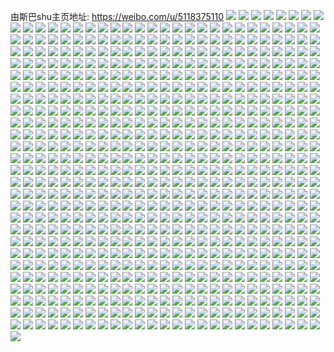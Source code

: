 由斯巴shu主页地址: https://weibo.com/u/5118375110 
![](https://wx4.sinaimg.cn/mw2000/005Aobbgly1h9isngpl5fj31tw2fvhdu.jpg) 
![](https://wx4.sinaimg.cn/mw2000/005Aobbgly1h9isne5ml3j32c03401l0.jpg) 
![](https://wx4.sinaimg.cn/mw2000/005Aobbgly1h9isnfo2ucj320i2ooqv6.jpg) 
![](https://wx4.sinaimg.cn/mw2000/005Aobbgly1h9isnisquaj32c03407wk.jpg) 
![](https://wx4.sinaimg.cn/mw2000/005Aobbgly1h98b3dgjbaj33403404qq.jpg) 
![](https://wx4.sinaimg.cn/mw2000/005Aobbgly1h98b3eh1x8j32j03407wi.jpg) 
![](https://wx4.sinaimg.cn/mw2000/005Aobbgly1h96v575yurj31o02804qr.jpg) 
![](https://wx4.sinaimg.cn/mw2000/005Aobbgly1h94x7a4de1j31o0284e81.jpg) 
![](https://wx4.sinaimg.cn/mw2000/005Aobbgly1h8ld9rib89j3340340u0z.jpg) 
![](https://wx4.sinaimg.cn/mw2000/005Aobbgly1h84zacu861j31o0280hdv.jpg) 
![](https://wx4.sinaimg.cn/mw2000/005Aobbgly1h7xhd6h3ybj30u00yon13.jpg) 
![](https://wx4.sinaimg.cn/mw2000/005Aobbgly1h7sc0rtk0pj32c03401ky.jpg) 
![](https://wx4.sinaimg.cn/mw2000/005Aobbgly1h7npk7yb3nj32c1340b2b.jpg) 
![](https://wx4.sinaimg.cn/mw2000/005Aobbgly1h7ndauh7unj30u01404ai.jpg) 
![](https://wx4.sinaimg.cn/mw2000/005Aobbgly1h6sh7w2a55j33402c0qv6.jpg) 
![](https://wx4.sinaimg.cn/mw2000/005Aobbgly1h3v9hcmvihj31o0280x6p.jpg) 
![](https://wx4.sinaimg.cn/mw2000/005Aobbgly1h3rsipl2vkj3340340npi.jpg) 
![](https://wx4.sinaimg.cn/mw2000/005Aobbgly1h3ph7u02xyj30tu10aqfn.jpg) 
![](https://wx4.sinaimg.cn/mw2000/005Aobbgly1h3mmgah1uaj31rz2db7wj.jpg) 
![](https://wx4.sinaimg.cn/mw2000/005Aobbgly1h3mmgcytgxj32c0340kjp.jpg) 
![](https://wx4.sinaimg.cn/mw2000/005Aobbgly1h3mmgj31ecj327h2xzb2c.jpg) 
![](https://wx4.sinaimg.cn/mw2000/005Aobbgly1h3mmggey6rj32c03401l2.jpg) 
![](https://wx4.sinaimg.cn/mw2000/005Aobbgly1h3mmgk38n5j30ww1dc4o0.jpg) 
![](https://wx4.sinaimg.cn/mw2000/005Aobbgly1h3mmg8bgvsj324p2u9b2b.jpg) 
![](https://wx4.sinaimg.cn/mw2000/005Aobbgly1h3mmgn5gxtj32c033vqv8.jpg) 
![](https://wx4.sinaimg.cn/mw2000/005Aobbgly1h3mmgtdh2nj32c0340b2c.jpg) 
![](https://wx4.sinaimg.cn/mw2000/005Aobbgly1h3mmgqlt23j32c03407wl.jpg) 
![](https://wx4.sinaimg.cn/mw2000/005Aobbgly1h221tavbb7j30u0141tfz.jpg) 
![](https://wx4.sinaimg.cn/mw2000/005Aobbgly1h1ev0v6zoyj32c22c0hdu.jpg) 
![](https://wx4.sinaimg.cn/mw2000/005Aobbgly1h14mt42xt0j30u00u0q6v.jpg) 
![](https://wx4.sinaimg.cn/mw2000/005Aobbgly1h0xt28nspdj30u00u0n79.jpg) 
![](https://wx4.sinaimg.cn/mw2000/005Aobbgly1h0xt27ul5oj30u0140gzy.jpg) 
![](https://wx4.sinaimg.cn/mw2000/005Aobbgly1h0xt2989hsj30u00u0gtc.jpg) 
![](https://wx4.sinaimg.cn/mw2000/005Aobbgly1h0tgm9ctq6j31xy2k6npd.jpg) 
![](https://wx4.sinaimg.cn/mw2000/005Aobbgly1h0r44bnoj4j31o0280x6p.jpg) 
![](https://wx4.sinaimg.cn/mw2000/005Aobbgly1h0r44dyfpbj31o0280kjm.jpg) 
![](https://wx4.sinaimg.cn/mw2000/005Aobbgly1h0r449wzyqj31o02807wi.jpg) 
![](https://wx4.sinaimg.cn/mw2000/005Aobbgly1h0r44gjn57j31o0280x6q.jpg) 
![](https://wx4.sinaimg.cn/mw2000/005Aobbgly1h05pbkajpzj32t4340x6p.jpg) 
![](https://wx4.sinaimg.cn/mw2000/005Aobbgly1gzm7xx1mobj30u0140n26.jpg) 
![](https://wx4.sinaimg.cn/mw2000/005Aobbgly1gzkzzgiepdj31410u0dmx.jpg) 
![](https://wx4.sinaimg.cn/mw2000/005Aobbgly1gzkzzgwprtj31410u0wlv.jpg) 
![](https://wx4.sinaimg.cn/mw2000/005Aobbgly1gzb5j67ymfj30u01400yj.jpg) 
![](https://wx4.sinaimg.cn/mw2000/005Aobbgly1gylo67x1gwj30u0190af5.jpg) 
![](https://wx4.sinaimg.cn/mw2000/005Aobbgly1gylo68coozj30u0190jwm.jpg) 
![](https://wx4.sinaimg.cn/mw2000/005Aobbgly1gxevwuum1jj30u014044h.jpg) 
![](https://wx4.sinaimg.cn/mw2000/005Aobbgly1gun06wfaehj62c01jzhdt02.jpg) 
![](https://wx4.sinaimg.cn/mw2000/005Aobbgly1gtd6o0qcl5j30lp0kz76i.jpg) 
![](https://wx4.sinaimg.cn/mw2000/005Aobbgly1gt6wfekyy7j324p2uanpf.jpg) 
![](https://wx4.sinaimg.cn/mw2000/005Aobbgly1gt6wf4aficj328o2zkqv7.jpg) 
![](https://wx4.sinaimg.cn/mw2000/005Aobbgly1gt6wfk0s3ij325s2vqx6r.jpg) 
![](https://wx4.sinaimg.cn/mw2000/005Aobbgly1gt6wfpuiw7j62c033yb2c02.jpg) 
![](https://wx4.sinaimg.cn/mw2000/005Aobbgly1gt6wg6r5spj32c033y7wk.jpg) 
![](https://wx4.sinaimg.cn/mw2000/005Aobbgly1gt6wg0vk97j32682wahdv.jpg) 
![](https://wx4.sinaimg.cn/mw2000/005Aobbgly1gt66gzbpx6j32c033ynpg.jpg) 
![](https://wx4.sinaimg.cn/mw2000/005Aobbgly1gt66h1v6hvj62c0340npe02.jpg) 
![](https://wx4.sinaimg.cn/mw2000/005Aobbgly1gt66h6d0z1j32c0340npf.jpg) 
![](https://wx4.sinaimg.cn/mw2000/005Aobbgly1gt66harvauj32c0340x6s.jpg) 
![](https://wx4.sinaimg.cn/mw2000/005Aobbgly1gt66hc6kwkj32c0340qv6.jpg) 
![](https://wx4.sinaimg.cn/mw2000/005Aobbgly1gt66hdpe69j32c033y4qr.jpg) 
![](https://wx4.sinaimg.cn/mw2000/005Aobbgly1gt66hex3wmj326t2x37wi.jpg) 
![](https://wx4.sinaimg.cn/mw2000/005Aobbgly1gt66gvpv2mj32c033yx6q.jpg) 
![](https://wx4.sinaimg.cn/mw2000/005Aobbgly1gt66hwix8mj32c033y4qt.jpg) 
![](https://wx4.sinaimg.cn/mw2000/005Aobbgly1gska0yodphj62c03401l002.jpg) 
![](https://wx4.sinaimg.cn/mw2000/005Aobbgly1gska0v2wbjj32c03407wk.jpg) 
![](https://wx4.sinaimg.cn/mw2000/005Aobbgly1gsi3wku57rj6340340hdv02.jpg) 
![](https://wx4.sinaimg.cn/mw2000/005Aobbgly1gsejgeskw4j31o02801ky.jpg) 
![](https://wx4.sinaimg.cn/mw2000/005Aobbgly1gsb1pyaumwj31o02807wi.jpg) 
![](https://wx4.sinaimg.cn/mw2000/005Aobbgly1gsb1pz67rzj32c0340hdt.jpg) 
![](https://wx4.sinaimg.cn/mw2000/005Aobbgly1gs7ekq2y9uj30b40b4abe.jpg) 
![](https://wx4.sinaimg.cn/mw2000/005Aobbgly1grze6woqiej30u00u0qls.jpg) 
![](https://wx4.sinaimg.cn/mw2000/005Aobbgly1gruwmyf8w7j32c02c0u0y.jpg) 
![](https://wx4.sinaimg.cn/mw2000/005Aobbgly1grmsz4lazxj31o0280x6p.jpg) 
![](https://wx4.sinaimg.cn/mw2000/005Aobbgly1grcd2y1pzvj31o0280u0x.jpg) 
![](https://wx4.sinaimg.cn/mw2000/005Aobbgly1gr9hn4zuwsj32c02c01ky.jpg) 
![](https://wx4.sinaimg.cn/mw2000/005Aobbgly1gqmbt4huqxj32c0340qv8.jpg) 
![](https://wx4.sinaimg.cn/mw2000/005Aobbgly1gqa7by2ymuj31it1itkjn.jpg) 
![](https://wx4.sinaimg.cn/mw2000/005Aobbgly1gpzddt2b3uj30u00ov7q6.jpg) 
![](https://wx4.sinaimg.cn/mw2000/005Aobbgly1gpv1kqq7ruj30u00u0jxc.jpg) 
![](https://wx4.sinaimg.cn/mw2000/005Aobbgly1gpkf74r348j30u00u0wkd.jpg) 
![](https://wx4.sinaimg.cn/mw2000/005Aobbgly1gpfx2dux4ij35og30oe8e.jpg) 
![](https://wx4.sinaimg.cn/mw2000/005Aobbgly1gpfx2z06ckj33sg5oghea.jpg) 
![](https://wx4.sinaimg.cn/mw2000/005Aobbgly1gpfx3ij5asj35og3sghe9.jpg) 
![](https://wx4.sinaimg.cn/mw2000/005Aobbgly1gpfx45f5wfj35og3sgb2q.jpg) 
![](https://wx4.sinaimg.cn/mw2000/005Aobbgly1gp5qvd2vyyj31o02807wi.jpg) 
![](https://wx4.sinaimg.cn/mw2000/005Aobbgly1gp5qvdwp9kj32bb2bbqv5.jpg) 
![](https://wx4.sinaimg.cn/mw2000/005Aobbgly1gp5qvbubskj32bb2bbb2a.jpg) 
![](https://wx4.sinaimg.cn/mw2000/005Aobbgly1gp5qvelf8kj32bb2bbb2a.jpg) 
![](https://wx4.sinaimg.cn/mw2000/005Aobbgly1gp5qvfbwdjj32bb2bbqv6.jpg) 
![](https://wx4.sinaimg.cn/mw2000/005Aobbgly1gp3c0b2gguj32bb332qv6.jpg) 
![](https://wx4.sinaimg.cn/mw2000/005Aobbgly1gopku6xgxij31p41p47wh.jpg) 
![](https://wx4.sinaimg.cn/mw2000/005Aobbgly1goky5o1m18j31o01o07wh.jpg) 
![](https://wx4.sinaimg.cn/mw2000/005Aobbgly1goiix0xc5oj30j60j6abf.jpg) 
![](https://wx4.sinaimg.cn/mw2000/005Aobbgly1godz0jmkvmj32c02c07wj.jpg) 
![](https://wx4.sinaimg.cn/mw2000/005Aobbgly1godz0imm8kj32c02c0hdu.jpg) 
![](https://wx4.sinaimg.cn/mw2000/005Aobbgly1godq79pzuvj32bb3324qs.jpg) 
![](https://wx4.sinaimg.cn/mw2000/005Aobbgly1godq6yw246j32c0340hdw.jpg) 
![](https://wx4.sinaimg.cn/mw2000/005Aobbgly1godq715s1hj32c0340e84.jpg) 
![](https://wx4.sinaimg.cn/mw2000/005Aobbgly1godq74qwfzj32c0340kjo.jpg) 
![](https://wx4.sinaimg.cn/mw2000/005Aobbgly1godq76ye4nj32c0340kjo.jpg) 
![](https://wx4.sinaimg.cn/mw2000/005Aobbgly1godq78gm13j32c0340hdw.jpg) 
![](https://wx4.sinaimg.cn/mw2000/005Aobbgly1godq72y0koj32c0340npg.jpg) 
![](https://wx4.sinaimg.cn/mw2000/005Aobbgly1goclktcy5wj33402c0e82.jpg) 
![](https://wx4.sinaimg.cn/mw2000/005Aobbgly1goclkpt8bjj33402c0x6q.jpg) 
![](https://wx4.sinaimg.cn/mw2000/005Aobbgly1goclkof2gvj33402c0x6q.jpg) 
![](https://wx4.sinaimg.cn/mw2000/005Aobbgly1goclks1sz8j33402c0x6q.jpg) 
![](https://wx4.sinaimg.cn/mw2000/005Aobbgly1goclkqwy0cj33402c04qr.jpg) 
![](https://wx4.sinaimg.cn/mw2000/005Aobbgly1goclkwhynfj33402c0e82.jpg) 
![](https://wx4.sinaimg.cn/mw2000/005Aobbgly1goclkm0ywcj33402c0kjm.jpg) 
![](https://wx4.sinaimg.cn/mw2000/005Aobbgly1goclljpf0mj33402c0e82.jpg) 
![](https://wx4.sinaimg.cn/mw2000/005Aobbgly1goclllrmwtj33402c0e83.jpg) 
![](https://wx4.sinaimg.cn/mw2000/005Aobbgly1go97znqu0zj327l27lqv5.jpg) 
![](https://wx4.sinaimg.cn/mw2000/005Aobbgly1go4jc2qgcfj30u00u0q6l.jpg) 
![](https://wx4.sinaimg.cn/mw2000/005Aobbgly1gnyd04qy1cj31sc1t1hdt.jpg) 
![](https://wx4.sinaimg.cn/mw2000/005Aobbgly1gnprd8g3qzj31o01o0kjl.jpg) 
![](https://wx4.sinaimg.cn/mw2000/005Aobbgly1gnm6wosgd6j31hr1kvnpd.jpg) 
![](https://wx4.sinaimg.cn/mw2000/005Aobbgly1gnkkeuvp43j31o027y7wh.jpg) 
![](https://wx4.sinaimg.cn/mw2000/005Aobbgly1gni9rqpaexj329w285hdt.jpg) 
![](https://wx4.sinaimg.cn/mw2000/005Aobbgly1gn9fmiyibnj32c03407wi.jpg) 
![](https://wx4.sinaimg.cn/mw2000/005Aobbgly1gn9fmhmmtzj31ys2omnpe.jpg) 
![](https://wx4.sinaimg.cn/mw2000/005Aobbgly1gn9au1v9hoj30n01dsgq1.jpg) 
![](https://wx4.sinaimg.cn/mw2000/005Aobbgly1gn8f2t0tlhj32801o0u0x.jpg) 
![](https://wx4.sinaimg.cn/mw2000/005Aobbgly1gn4wxm6zn1j30u0140hdt.jpg) 
![](https://wx4.sinaimg.cn/mw2000/005Aobbgly1gn4wybiowzj31o02807wi.jpg) 
![](https://wx4.sinaimg.cn/mw2000/005Aobbgly1gn0bgg51e1j31o0280hdt.jpg) 
![](https://wx4.sinaimg.cn/mw2000/005Aobbgly1gmu91tuaijj32c02idqv5.jpg) 
![](https://wx4.sinaimg.cn/mw2000/005Aobbgly1gmkyaj3zelj30j60j60sw.jpg) 
![](https://wx4.sinaimg.cn/mw2000/005Aobbgly1gmimpfbs6wj3149149e16.jpg) 
![](https://wx4.sinaimg.cn/mw2000/005Aobbgly1gmimosgrwsj3149149h5r.jpg) 
![](https://wx4.sinaimg.cn/mw2000/005Aobbgly1gmimotyyrvj32bb2bbkjp.jpg) 
![](https://wx4.sinaimg.cn/mw2000/005Aobbgly1gmimov1z5bj32c02dmu0x.jpg) 
![](https://wx4.sinaimg.cn/mw2000/005Aobbgly1gmgdf0dkggj33402c01l0.jpg) 
![](https://wx4.sinaimg.cn/mw2000/005Aobbgly1gmgdf4tloij33402c01l0.jpg) 
![](https://wx4.sinaimg.cn/mw2000/005Aobbgly1gmbxojxicjj30nm0fptcd.jpg) 
![](https://wx4.sinaimg.cn/mw2000/005Aobbgly1gmbxojomepj31900u0wjq.jpg) 
![](https://wx4.sinaimg.cn/mw2000/005Aobbgly1gmbxokk80bj30nm0fq416.jpg) 
![](https://wx4.sinaimg.cn/mw2000/005Aobbgly1gmbxok5rl3j31400u0jwg.jpg) 
![](https://wx4.sinaimg.cn/mw2000/005Aobbgly1gmbp3dlrkdj32c02c0kjs.jpg) 
![](https://wx4.sinaimg.cn/mw2000/005Aobbgly1gmbp3b3nlej32c02c0kjq.jpg) 
![](https://wx4.sinaimg.cn/mw2000/005Aobbgly1gm7i8l4ddij3280280e7c.jpg) 
![](https://wx4.sinaimg.cn/mw2000/005Aobbgly1glsdh6mz02j32c02c04qq.jpg) 
![](https://wx4.sinaimg.cn/mw2000/005Aobbgly1glr4k1gqggj31o0280hdu.jpg) 
![](https://wx4.sinaimg.cn/mw2000/005Aobbgly1glnh98343aj33402c01ky.jpg) 
![](https://wx4.sinaimg.cn/mw2000/005Aobbgly1glm7kwx4ezj32c02c0kjl.jpg) 
![](https://wx4.sinaimg.cn/mw2000/005Aobbgly1glm7ky7u4mj32c02c0hdu.jpg) 
![](https://wx4.sinaimg.cn/mw2000/005Aobbgly1glm7kzdjhqj32c02c0u0x.jpg) 
![](https://wx4.sinaimg.cn/mw2000/005Aobbgly1glm7kw0pxdj32c02c0npd.jpg) 
![](https://wx4.sinaimg.cn/mw2000/005Aobbgly1gljq3bcsyuj33402c07wi.jpg) 
![](https://wx4.sinaimg.cn/mw2000/005Aobbgly1glfdzxbjp9j32562uxb2a.jpg) 
![](https://wx4.sinaimg.cn/mw2000/005Aobbgly1glfdzzkhz8j32bb332qv6.jpg) 
![](https://wx4.sinaimg.cn/mw2000/005Aobbgly1glfdzwgnilj32342s5qv6.jpg) 
![](https://wx4.sinaimg.cn/mw2000/005Aobbgly1glfdzykq0jj328k2ze4qr.jpg) 
![](https://wx4.sinaimg.cn/mw2000/005Aobbgly1gl4uyj1qz8j30vc15swvq.jpg) 
![](https://wx4.sinaimg.cn/mw2000/005Aobbgly1gkxoi9lrrxj30u00u03zf.jpg) 
![](https://wx4.sinaimg.cn/mw2000/005Aobbgly1gkwwbnmjg8j31o02801ky.jpg) 
![](https://wx4.sinaimg.cn/mw2000/005Aobbgly1gk8lf37nk4j33402c0qv8.jpg) 
![](https://wx4.sinaimg.cn/mw2000/005Aobbgly1gk8lf6q9kyj33402c0kjl.jpg) 
![](https://wx4.sinaimg.cn/mw2000/005Aobbgly1gk62cicxcrj32c0340qv6.jpg) 
![](https://wx4.sinaimg.cn/mw2000/005Aobbgly1gk62ck831kj32c0340qv8.jpg) 
![](https://wx4.sinaimg.cn/mw2000/005Aobbgly1gk4ay01n7sj31o0280npe.jpg) 
![](https://wx4.sinaimg.cn/mw2000/005Aobbgly1gjumuljmeyj31sc2dskjl.jpg) 
![](https://wx4.sinaimg.cn/mw2000/005Aobbgly1gjfwjtk1p4j33402c0npd.jpg) 
![](https://wx4.sinaimg.cn/mw2000/005Aobbgly1gjeck7fclhj32c02c0npd.jpg) 
![](https://wx4.sinaimg.cn/mw2000/005Aobbgly1gjdbnua9ekj31o0280qv6.jpg) 
![](https://wx4.sinaimg.cn/mw2000/005Aobbgly1givzpbaeg9j316o1kwty7.jpg) 
![](https://wx4.sinaimg.cn/mw2000/005Aobbgly1gitrhg2aafj30n01ds7wk.jpg) 
![](https://wx4.sinaimg.cn/mw2000/005Aobbgly1giro4vdb8bj32382askjl.jpg) 
![](https://wx4.sinaimg.cn/mw2000/005Aobbgly1gip08nurfmj314w1ij7gf.jpg) 
![](https://wx4.sinaimg.cn/mw2000/005Aobbgly1gip08o8v2pj316o1kutx2.jpg) 
![](https://wx4.sinaimg.cn/mw2000/005Aobbgly1gio0dr4e86j31671kw7me.jpg) 
![](https://wx4.sinaimg.cn/mw2000/005Aobbgly1gio0drj38rj31kw172kel.jpg) 
![](https://wx4.sinaimg.cn/mw2000/005Aobbgly1gimtue9l3tj31kw16o14f.jpg) 
![](https://wx4.sinaimg.cn/mw2000/005Aobbgly1gimtufev4xj31kw17aav5.jpg) 
![](https://wx4.sinaimg.cn/mw2000/005Aobbgly1gimtugcghaj31br1kwqlw.jpg) 
![](https://wx4.sinaimg.cn/mw2000/005Aobbgly1gimtuhj666j312h1el1fz.jpg) 
![](https://wx4.sinaimg.cn/mw2000/005Aobbgly1gi5ru5bcasj33402c0qv6.jpg) 
![](https://wx4.sinaimg.cn/mw2000/005Aobbgly1gi5ru3zrgbj33402c0e82.jpg) 
![](https://wx4.sinaimg.cn/mw2000/005Aobbgly1ghp4emokotj30u00u01kx.jpg) 
![](https://wx4.sinaimg.cn/mw2000/005Aobbgly1ghhdpxfcouj31o0280e82.jpg) 
![](https://wx4.sinaimg.cn/mw2000/005Aobbgly1ghdx230r1fj31o01o0u0x.jpg) 
![](https://wx4.sinaimg.cn/mw2000/005Aobbgly1ghbopsqseqj32bs2d5npe.jpg) 
![](https://wx4.sinaimg.cn/mw2000/005Aobbgly1ghbop7i3e1j33402c04qs.jpg) 
![](https://wx4.sinaimg.cn/mw2000/005Aobbgly1ghbopiz0l7j32c02gex6q.jpg) 
![](https://wx4.sinaimg.cn/mw2000/005Aobbgly1ghbopaui7qj32vw2aa1kz.jpg) 
![](https://wx4.sinaimg.cn/mw2000/005Aobbgly1ghbopljppkj31o0280b2a.jpg) 
![](https://wx4.sinaimg.cn/mw2000/005Aobbgly1ghbopf3remj32yu285x6r.jpg) 
![](https://wx4.sinaimg.cn/mw2000/005Aobbgly1ghbopp1wpjj31mv1d3kjl.jpg) 
![](https://wx4.sinaimg.cn/mw2000/005Aobbgly1ghbopnclqjj32801o0b2a.jpg) 
![](https://wx4.sinaimg.cn/mw2000/005Aobbgly1ghbopqqlxxj31o01vc1ky.jpg) 
![](https://wx4.sinaimg.cn/mw2000/005Aobbgly1ghahh1q67sj316o1kuqv5.jpg) 
![](https://wx4.sinaimg.cn/mw2000/005Aobbgly1ghahgvd5wnj31o0280e83.jpg) 
![](https://wx4.sinaimg.cn/mw2000/005Aobbgly1ghahgo77pvj31m51y57wi.jpg) 
![](https://wx4.sinaimg.cn/mw2000/005Aobbgly1ghahgwv3lgj31o01o01ky.jpg) 
![](https://wx4.sinaimg.cn/mw2000/005Aobbgly1ghahh00klfj32801p8hdv.jpg) 
![](https://wx4.sinaimg.cn/mw2000/005Aobbgly1ghahgqsxvyj31o01wxhdu.jpg) 
![](https://wx4.sinaimg.cn/mw2000/005Aobbgly1ghahgspluuj316o16mhdt.jpg) 
![](https://wx4.sinaimg.cn/mw2000/005Aobbgly1ghahh3a7w6j316o1ku4qq.jpg) 
![](https://wx4.sinaimg.cn/mw2000/005Aobbgly1ghahgmedtxj316o1kunpd.jpg) 
![](https://wx4.sinaimg.cn/mw2000/005Aobbgly1gh5jvd4wotj31va1vanpd.jpg) 
![](https://wx4.sinaimg.cn/mw2000/005Aobbgly1gh5jv8ixp1j32lh2lhx6q.jpg) 
![](https://wx4.sinaimg.cn/mw2000/005Aobbgly1gh1wqkdonkj31o0280b2a.jpg) 
![](https://wx4.sinaimg.cn/mw2000/005Aobbgly1ggwn95xe3yj32ps1j07wh.jpg) 
![](https://wx4.sinaimg.cn/mw2000/005Aobbgly1ggtydvxyxdj33402c0qv6.jpg) 
![](https://wx4.sinaimg.cn/mw2000/005Aobbgly1ggs144fuhbj31nw1vc1it.jpg) 
![](https://wx4.sinaimg.cn/mw2000/005Aobbgly1ggne10q15pj33402c0hdu.jpg) 
![](https://wx4.sinaimg.cn/mw2000/005Aobbgly1ggm868pz0xj30v90ngabv.jpg) 
![](https://wx4.sinaimg.cn/mw2000/005Aobbgly1ggip2gv21oj31jk2bce81.jpg) 
![](https://wx4.sinaimg.cn/mw2000/005Aobbgly1gghkmg8h8pj32bb2bbnpd.jpg) 
![](https://wx4.sinaimg.cn/mw2000/005Aobbgly1ggg7xytr73j30j60j6wgi.jpg) 
![](https://wx4.sinaimg.cn/mw2000/005Aobbgly1ggbs6g1p61j31o01o0qv5.jpg) 
![](https://wx4.sinaimg.cn/mw2000/005Aobbgly1ggadateqbjj30u00u0hdt.jpg) 
![](https://wx4.sinaimg.cn/mw2000/005Aobbgly1gg5z8aqh9oj329i2cux6p.jpg) 
![](https://wx4.sinaimg.cn/mw2000/005Aobbgly1gg5z89nxxfj32801o0qv6.jpg) 
![](https://wx4.sinaimg.cn/mw2000/005Aobbgly1gg5z8b90idj316m1kuqtv.jpg) 
![](https://wx4.sinaimg.cn/mw2000/005Aobbgly1gg5z881ghjj316o1kunmy.jpg) 
![](https://wx4.sinaimg.cn/mw2000/005Aobbgly1gg2d44vd24j33402c0u0y.jpg) 
![](https://wx4.sinaimg.cn/mw2000/005Aobbgly1gfz5mxeb7gj31o0280e83.jpg) 
![](https://wx4.sinaimg.cn/mw2000/005Aobbgly1gfolmrv7cuj32vu2ad1kz.jpg) 
![](https://wx4.sinaimg.cn/mw2000/005Aobbgly1gfolmszslxj33402c01l1.jpg) 
![](https://wx4.sinaimg.cn/mw2000/005Aobbgly1gfe9axp56oj31o01o01ky.jpg) 
![](https://wx4.sinaimg.cn/mw2000/005Aobbgly1gf9c01mcydj31o01o0npe.jpg) 
![](https://wx4.sinaimg.cn/mw2000/005Aobbgly1geti03ns2qj316o1kub29.jpg) 
![](https://wx4.sinaimg.cn/mw2000/005Aobbgly1geti05cqngj316o1ku7wh.jpg) 
![](https://wx4.sinaimg.cn/mw2000/005Aobbgly1ger648011dj32c02c0u0y.jpg) 
![](https://wx4.sinaimg.cn/mw2000/005Aobbgly1ger648yr79j32c02h31kz.jpg) 
![](https://wx4.sinaimg.cn/mw2000/005Aobbgly1ger645n1z2j33402c0e83.jpg) 
![](https://wx4.sinaimg.cn/mw2000/005Aobbgly1ger649socfj32f027unpe.jpg) 
![](https://wx4.sinaimg.cn/mw2000/005Aobbgly1gebshxwc9rj33402c0000.jpg) 
![](https://wx4.sinaimg.cn/mw2000/005Aobbgly1geapdfd02vj33402c0npf.jpg) 
![](https://wx4.sinaimg.cn/mw2000/005Aobbgly1ge9ofn998mj320t2p1npd.jpg) 
![](https://wx4.sinaimg.cn/mw2000/005Aobbgly1ge9ofra5d2j32c02cv4qp.jpg) 
![](https://wx4.sinaimg.cn/mw2000/005Aobbgly1ge9ofqow6gj31sc2f2hdt.jpg) 
![](https://wx4.sinaimg.cn/mw2000/005Aobbgly1ge9ofoh1stj32c02vahdw.jpg) 
![](https://wx4.sinaimg.cn/mw2000/005Aobbgly1ge9oftn3foj32c02c0e83.jpg) 
![](https://wx4.sinaimg.cn/mw2000/005Aobbgly1ge9ofpkco5j31w02ikqv7.jpg) 
![](https://wx4.sinaimg.cn/mw2000/005Aobbgly1ge9ofmlxd9j32c02it7wi.jpg) 
![](https://wx4.sinaimg.cn/mw2000/005Aobbgly1ge9ofs5g38j32282ade82.jpg) 
![](https://wx4.sinaimg.cn/mw2000/005Aobbgly1ge9ofq69gqj31vk2hr7wh.jpg) 
![](https://wx4.sinaimg.cn/mw2000/005Aobbgly1ge73k3wo3zj30hs0mqwfz.jpg) 
![](https://wx4.sinaimg.cn/mw2000/005Aobbgly1ge2k396mw7j316o1ku1kx.jpg) 
![](https://wx4.sinaimg.cn/mw2000/005Aobbgly1ge0g95zr6tj31o02004qq.jpg) 
![](https://wx4.sinaimg.cn/mw2000/005Aobbgly1ge0g92wigkj31o01wn1ky.jpg) 
![](https://wx4.sinaimg.cn/mw2000/005Aobbgly1ge04ynwz3uj31o01o0u0x.jpg) 
![](https://wx4.sinaimg.cn/mw2000/005Aobbgly1gdy0j75qesj30hs0hs77p.jpg) 
![](https://wx4.sinaimg.cn/mw2000/005Aobbgly1gdwsextwloj30nb0n8dgl.jpg) 
![](https://wx4.sinaimg.cn/mw2000/005Aobbgly1gdtonljaqzj32c02c0b2b.jpg) 
![](https://wx4.sinaimg.cn/mw2000/005Aobbgly1gdtopn2qvmj32c02c0akc.jpg) 
![](https://wx4.sinaimg.cn/mw2000/005Aobbgly1gdtmczgqb9j30u00u0b29.jpg) 
![](https://wx4.sinaimg.cn/mw2000/005Aobbgly1gds4g27govj308o08o3z5.jpg) 
![](https://wx4.sinaimg.cn/mw2000/005Aobbgly1gdrbnngun9j31o01o04qr.jpg) 
![](https://wx4.sinaimg.cn/mw2000/005Aobbgly1gdp2xdvw1mj31o01oknpf.jpg) 
![](https://wx4.sinaimg.cn/mw2000/005Aobbgly1gdp2xcvxnoj31o01qcnpe.jpg) 
![](https://wx4.sinaimg.cn/mw2000/005Aobbgly1gdp2xesc0tj31o01o0u0y.jpg) 
![](https://wx4.sinaimg.cn/mw2000/005Aobbgly1gdp2xfl1ykj31o01q4npe.jpg) 
![](https://wx4.sinaimg.cn/mw2000/005Aobbgly1gdkc70p69gj30hs0hs77p.jpg) 
![](https://wx4.sinaimg.cn/mw2000/005Aobbgly1gdgkhbw8jjj308o08o3z5.jpg) 
![](https://wx4.sinaimg.cn/mw2000/005Aobbgly1gdfifkdigej31o01o0qv5.jpg) 
![](https://wx4.sinaimg.cn/mw2000/005Aobbgly1gdfifjkaryj31o01o0qv5.jpg) 
![](https://wx4.sinaimg.cn/mw2000/005Aobbgly1gddh357xrrj30u00u01ky.jpg) 
![](https://wx4.sinaimg.cn/mw2000/005Aobbgly1gd7ota2bcmj32c02c0x6q.jpg) 
![](https://wx4.sinaimg.cn/mw2000/005Aobbgly1gd7otgi7o8j32c02c01kz.jpg) 
![](https://wx4.sinaimg.cn/mw2000/005Aobbgly1gd7ot5k89hj31o01o0b29.jpg) 
![](https://wx4.sinaimg.cn/mw2000/005Aobbgly1gd0pxiq91kj33402c0npd.jpg) 
![](https://wx4.sinaimg.cn/mw2000/005Aobbgly1gcy35y2923j31o01o0x6p.jpg) 
![](https://wx4.sinaimg.cn/mw2000/005Aobbgly1gcxcm4m1tgj31nu21f7wi.jpg) 
![](https://wx4.sinaimg.cn/mw2000/005Aobbgly1gcxcm7nxe6j31zy1nou0y.jpg) 
![](https://wx4.sinaimg.cn/mw2000/005Aobbgly1gcxcm5kqpoj33402c04qq.jpg) 
![](https://wx4.sinaimg.cn/mw2000/005Aobbgly1gcxcm6p4ghj32c52c0hdu.jpg) 
![](https://wx4.sinaimg.cn/mw2000/005Aobbgly1gctq8zgl3aj33402c07wi.jpg) 
![](https://wx4.sinaimg.cn/mw2000/005Aobbgly1gcsa8p2m52j33402c04qq.jpg) 
![](https://wx4.sinaimg.cn/mw2000/005Aobbgly1gcnwtnypwrj33402c0npe.jpg) 
![](https://wx4.sinaimg.cn/mw2000/005Aobbgly1gcmvojvulfj30ku0kuwlh.jpg) 
![](https://wx4.sinaimg.cn/mw2000/005Aobbgly1gcdhipex5mj32801o0qv6.jpg) 
![](https://wx4.sinaimg.cn/mw2000/005Aobbgly1gcd3nnw3afj33402c0x6q.jpg) 
![](https://wx4.sinaimg.cn/mw2000/005Aobbgly1gcbak8vdrvj30gy0gy0v0.jpg) 
![](https://wx4.sinaimg.cn/mw2000/005Aobbgly1gc8yt0ww09j30hs0hswg7.jpg) 
![](https://wx4.sinaimg.cn/mw2000/005Aobbgly1gc0yn7vrsfj33402c0npe.jpg) 
![](https://wx4.sinaimg.cn/mw2000/005Aobbgly1gbxfgfpklhj31o02804qq.jpg) 
![](https://wx4.sinaimg.cn/mw2000/005Aobbgly1gbw6ee6bhuj33402c0x6p.jpg) 
![](https://wx4.sinaimg.cn/mw2000/005Aobbgly1gbpxqdlz8pj30u80u0teu.jpg) 
![](https://wx4.sinaimg.cn/mw2000/005Aobbgly1gboscv31phj30n01dsu0z.jpg) 
![](https://wx4.sinaimg.cn/mw2000/005Aobbgly1gbo6j7qjwpj31o01o0x6p.jpg) 
![](https://wx4.sinaimg.cn/mw2000/005Aobbgly1gbh8n8cfm1j30hs0hswg7.jpg) 
![](https://wx4.sinaimg.cn/mw2000/005Aobbgly1gbfnjiujbij30n00cptby.jpg) 
![](https://wx4.sinaimg.cn/mw2000/005Aobbgly1gbfnjjc2aaj30n012ltka.jpg) 
![](https://wx4.sinaimg.cn/mw2000/005Aobbgly1gbfnjj5jmkj30n00cxwj2.jpg) 
![](https://wx4.sinaimg.cn/mw2000/005Aobbgly1gbeel8fq17j33402c0b2c.jpg) 
![](https://wx4.sinaimg.cn/mw2000/005Aobbgly1gbdktk268bj31o01o0x6p.jpg) 
![](https://wx4.sinaimg.cn/mw2000/005Aobbgly1gbckk4hkyyj33402c0e82.jpg) 
![](https://wx4.sinaimg.cn/mw2000/005Aobbgly1gbb1qg8wz3j32c0340kjn.jpg) 
![](https://wx4.sinaimg.cn/mw2000/005Aobbgly1gba9646ie1j33402c0qv6.jpg) 
![](https://wx4.sinaimg.cn/mw2000/005Aobbgly1gb9xdi07rcj31o01o0u0x.jpg) 
![](https://wx4.sinaimg.cn/mw2000/005Aobbgly1gb8n8ot9i0j31o01o0b29.jpg) 
![](https://wx4.sinaimg.cn/mw2000/005Aobbgly1gb2z3mahwnj31o0280kha.jpg) 
![](https://wx4.sinaimg.cn/mw2000/005Aobbgly1gb0onvyehaj33402c0qv6.jpg) 
![](https://wx4.sinaimg.cn/mw2000/005Aobbgly1gb0onuxxjtj33402c0b2b.jpg) 
![](https://wx4.sinaimg.cn/mw2000/005Aobbgly1gb0onwzcpjj33402c0b2a.jpg) 
![](https://wx4.sinaimg.cn/mw2000/005Aobbgly1gb0onsgezwj33402c0e83.jpg) 
![](https://wx4.sinaimg.cn/mw2000/005Aobbgly1gb0ony1sajj33402c0qv6.jpg) 
![](https://wx4.sinaimg.cn/mw2000/005Aobbgly1gb0onzt55mj33402c0u0y.jpg) 
![](https://wx4.sinaimg.cn/mw2000/005Aobbgly1gb0oo0zsnuj33402c0qv7.jpg) 
![](https://wx4.sinaimg.cn/mw2000/005Aobbgly1gb0oo27hugj33402c0b2b.jpg) 
![](https://wx4.sinaimg.cn/mw2000/005Aobbgly1gb0ontjqpzj33402c0u0y.jpg) 
![](https://wx4.sinaimg.cn/mw2000/005Aobbgly1gazvqtib0mj31o01o0kjl.jpg) 
![](https://wx4.sinaimg.cn/mw2000/005Aobbgly1gasln8sc1yj31sc1scb29.jpg) 
![](https://wx4.sinaimg.cn/mw2000/005Aobbgly1gao0mbxh0jj30w20u076h.jpg) 
![](https://wx4.sinaimg.cn/mw2000/005Aobbgly1gamqdebuj7j32tf242tto.jpg) 
![](https://wx4.sinaimg.cn/mw2000/005Aobbgly1gamqddrs2zj31o0280e82.jpg) 
![](https://wx4.sinaimg.cn/mw2000/005Aobbgly1gagcoflwlzj325x340qv5.jpg) 
![](https://wx4.sinaimg.cn/mw2000/005Aobbgly1ga5xqwxk8dj30hs0ie406.jpg) 
![](https://wx4.sinaimg.cn/mw2000/005Aobbgly1g9yvgudoxbj32c02c0kjm.jpg) 
![](https://wx4.sinaimg.cn/mw2000/005Aobbgly1g9yvgo5riqj32c02c0u0y.jpg) 
![](https://wx4.sinaimg.cn/mw2000/005Aobbgly1g9yvgvm7pqj32c02c0u02.jpg) 
![](https://wx4.sinaimg.cn/mw2000/005Aobbgly1g9yvgslmeuj32c02c0nod.jpg) 
![](https://wx4.sinaimg.cn/mw2000/005Aobbgly1g9yvgraiicj3280280b2a.jpg) 
![](https://wx4.sinaimg.cn/mw2000/005Aobbgly1g9yvgxpgaij32c02c0e82.jpg) 
![](https://wx4.sinaimg.cn/mw2000/005Aobbgly1g9yvgzxi1vj32c02c0hdt.jpg) 
![](https://wx4.sinaimg.cn/mw2000/005Aobbgly1g9yvh2jymij32c02c0b29.jpg) 
![](https://wx4.sinaimg.cn/mw2000/005Aobbgly1g9yvh4byz0j32c02c0kg9.jpg) 
![](https://wx4.sinaimg.cn/mw2000/005Aobbgly1g9qsy8vikij32c02c07wi.jpg) 
![](https://wx4.sinaimg.cn/mw2000/005Aobbgly1g9far4ksutj32c02c0u0x.jpg) 
![](https://wx4.sinaimg.cn/mw2000/005Aobbgly1g9bkud7socj30s20s2n1h.jpg) 
![](https://wx4.sinaimg.cn/mw2000/005Aobbgly1g98efeox5sj32yo1o0hdu.jpg) 
![](https://wx4.sinaimg.cn/mw2000/005Aobbgly1g98efh8cavj32c02c0x6p.jpg) 
![](https://wx4.sinaimg.cn/mw2000/005Aobbgly1g98ef8dy3nj32yo1o0kjm.jpg) 
![](https://wx4.sinaimg.cn/mw2000/005Aobbgly1g98eflt95wj32801o04qq.jpg) 
![](https://wx4.sinaimg.cn/mw2000/005Aobbgly1g98efj8h1jj32c02c01kx.jpg) 
![](https://wx4.sinaimg.cn/mw2000/005Aobbgly1g98ef3xsk9j31o02807wi.jpg) 
![](https://wx4.sinaimg.cn/mw2000/005Aobbgly1g98eewbalsj31o01o0hdt.jpg) 
![](https://wx4.sinaimg.cn/mw2000/005Aobbgly1g98efu0druj32c02c0e82.jpg) 
![](https://wx4.sinaimg.cn/mw2000/005Aobbgly1g98efxxt3bj31o01o0hdt.jpg) 
![](https://wx4.sinaimg.cn/mw2000/005Aobbgly1g96mbsu4kgj31o01o0e81.jpg) 
![](https://wx4.sinaimg.cn/mw2000/005Aobbgly1g92irwh5vwj33402c0b29.jpg) 
![](https://wx4.sinaimg.cn/mw2000/005Aobbgly1g92iryowr9j31o01o0hdt.jpg) 
![](https://wx4.sinaimg.cn/mw2000/005Aobbgly1g92is05o0qj31o01o0e81.jpg) 
![](https://wx4.sinaimg.cn/mw2000/005Aobbgly1g92is1vr1qj33402c0npd.jpg) 
![](https://wx4.sinaimg.cn/mw2000/005Aobbgly1g8xmx93sebj31o01o04qp.jpg) 
![](https://wx4.sinaimg.cn/mw2000/005Aobbgly1g8uipgidvxj31o027ukjl.jpg) 
![](https://wx4.sinaimg.cn/mw2000/005Aobbgly1g8uiphf65oj30s20s2n1h.jpg) 
![](https://wx4.sinaimg.cn/mw2000/005Aobbgly1g8n8ewdd1tj324a24a7wh.jpg) 
![](https://wx4.sinaimg.cn/mw2000/005Aobbgly1g8lw9dm4s7j3278278e81.jpg) 
![](https://wx4.sinaimg.cn/mw2000/005Aobbgly1g8eyc48ua1j334022o4qr.jpg) 
![](https://wx4.sinaimg.cn/mw2000/005Aobbgly1g888cy4sjdj30iq0ja43u.jpg) 
![](https://wx4.sinaimg.cn/mw2000/005Aobbgly1g82loliasgj32c02c0nhu.jpg) 
![](https://wx4.sinaimg.cn/mw2000/005Aobbgly1g7ioydgrxmj33402c07dh.jpg) 
![](https://wx4.sinaimg.cn/mw2000/005Aobbgly1g7ioygd0a9j33402c0wsp.jpg) 
![](https://wx4.sinaimg.cn/mw2000/005Aobbgly1g7ioynixjpj32yo1o0hdu.jpg) 
![](https://wx4.sinaimg.cn/mw2000/005Aobbgly1g7ioyqzka0j31o01o0npd.jpg) 
![](https://wx4.sinaimg.cn/mw2000/005Aobbgly1g7d4h01jq2j31o02yo7wi.jpg) 
![](https://wx4.sinaimg.cn/mw2000/005Aobbgly1g74uo0bxnnj30hs0cggp7.jpg) 
![](https://wx4.sinaimg.cn/mw2000/005Aobbgly1g72ps8oknxj31o01o01kx.jpg) 
![](https://wx4.sinaimg.cn/mw2000/005Aobbgly1g6r7htlkxij30b40b40td.jpg) 
![](https://wx4.sinaimg.cn/mw2000/005Aobbgly1g6or8m8vq4j31w32dhe81.jpg) 
![](https://wx4.sinaimg.cn/mw2000/005Aobbgly1g6mh12lu7zj30u00u01kx.jpg) 
![](https://wx4.sinaimg.cn/mw2000/005Aobbgly1g6mcydh2kij30j00j0dgr.jpg) 
![](https://wx4.sinaimg.cn/mw2000/005Aobbgly1g6kehhmjogj30ku0ng437.jpg) 
![](https://wx4.sinaimg.cn/mw2000/005Aobbgly1g6i110rmrsj31o01o0kjl.jpg) 
![](https://wx4.sinaimg.cn/mw2000/005Aobbgly1g6c5vwksm9j316o1ku7o4.jpg) 
![](https://wx4.sinaimg.cn/mw2000/005Aobbgly1g6b6eu6rm3j31hf1hi1kx.jpg) 
![](https://wx4.sinaimg.cn/mw2000/005Aobbgly1g6a21swh2sj31hf1hiwxp.jpg) 
![](https://wx4.sinaimg.cn/mw2000/005Aobbgly1g62gy985a4j32c02c0k8x.jpg) 
![](https://wx4.sinaimg.cn/mw2000/005Aobbgly1g61aw6mfcmj30j60j6767.jpg) 
![](https://wx4.sinaimg.cn/mw2000/005Aobbgly1g5w221nbe3j329r1lzu0x.jpg) 
![](https://wx4.sinaimg.cn/mw2000/005Aobbgly1g5w2200x3cj32c01j1qv5.jpg) 
![](https://wx4.sinaimg.cn/mw2000/005Aobbgly1g5v0ifwib7j30u01hc1fi.jpg) 
![](https://wx4.sinaimg.cn/mw2000/005Aobbgly1g5upmajl23j32c02c01kx.jpg) 
![](https://wx4.sinaimg.cn/mw2000/005Aobbgly1g5upnwf8h0j30u00ryjuz.jpg) 
![](https://wx4.sinaimg.cn/mw2000/005Aobbgly1g5qbrdcw44j33402c0b29.jpg) 
![](https://wx4.sinaimg.cn/mw2000/005Aobbgly1g5q7xwex8sj31hf1hi18c.jpg) 
![](https://wx4.sinaimg.cn/mw2000/005Aobbgly1g5lfjwmuwsj31hc1d8twd.jpg) 
![](https://wx4.sinaimg.cn/mw2000/005Aobbgly1g5j55nvufej32c02c0h35.jpg) 
![](https://wx4.sinaimg.cn/mw2000/005Aobbgly1g5j55pagwjj32c02c0kc5.jpg) 
![](https://wx4.sinaimg.cn/mw2000/005Aobbgly1g5j55metq6j32c02c0h85.jpg) 
![](https://wx4.sinaimg.cn/mw2000/005Aobbgly1g5hrdl9g76j31o01o0kjl.jpg) 
![](https://wx4.sinaimg.cn/mw2000/005Aobbgly1g5a4q7qv9wj31hc1hce0d.jpg) 
![](https://wx4.sinaimg.cn/mw2000/005Aobbgly1g4rj61bkj0j30so0sn41v.jpg) 
![](https://wx4.sinaimg.cn/mw2000/005Aobbgly1g4qhrc69hxj32c02c0kjl.jpg) 
![](https://wx4.sinaimg.cn/mw2000/005Aobbgly1g4qhrdq9s1j32c02c0hdt.jpg) 
![](https://wx4.sinaimg.cn/mw2000/005Aobbgly1g4qhraml5vj31hf1hfe6l.jpg) 
![](https://wx4.sinaimg.cn/mw2000/005Aobbgly1g4g5six1dqj31o01o0x46.jpg) 
![](https://wx4.sinaimg.cn/mw2000/005Aobbgly1g4fg5pr2h5j306m06e3yq.jpg) 
![](https://wx4.sinaimg.cn/mw2000/005Aobbgly1g4ezuniqj8j31hf1hf1dq.jpg) 
![](https://wx4.sinaimg.cn/mw2000/005Aobbgly1g40rlmunpvj32c02c04j9.jpg) 
![](https://wx4.sinaimg.cn/mw2000/005Aobbgly1g3y4px8289j306m06e3yq.jpg) 
![](https://wx4.sinaimg.cn/mw2000/005Aobbgly1g3vt13jv1nj30tx0v015d.jpg) 
![](https://wx4.sinaimg.cn/mw2000/005Aobbgly1g3tfgkkneuj31hf1hf4qp.jpg) 
![](https://wx4.sinaimg.cn/mw2000/005Aobbgly1g3qncng18dj33402c0qv5.jpg) 
![](https://wx4.sinaimg.cn/mw2000/005Aobbgly1g3n9tb7mhrj30u00u0q7p.jpg) 
![](https://wx4.sinaimg.cn/mw2000/005Aobbgly1g3lmra0j4cj32c02c0kjl.jpg) 
![](https://wx4.sinaimg.cn/mw2000/005Aobbgly1g3lmrcp7jmj32c02c0e81.jpg) 
![](https://wx4.sinaimg.cn/mw2000/005Aobbgly1g35hjmjpy1j30u00u0e76.jpg) 
![](https://wx4.sinaimg.cn/mw2000/005Aobbgly1g34h14958qj30sg0rc41f.jpg) 
![](https://wx4.sinaimg.cn/mw2000/005Aobbgly1g2zylvfhi4j32c02c01kx.jpg) 
![](https://wx4.sinaimg.cn/mw2000/005Aobbgly1g2zym2x4lvj32c02c07uy.jpg) 
![](https://wx4.sinaimg.cn/mw2000/005Aobbgly1g2zym8iex3j32c02c0nlf.jpg) 
![](https://wx4.sinaimg.cn/mw2000/005Aobbgly1g2zymjswn2j32c02c0npe.jpg) 
![](https://wx4.sinaimg.cn/mw2000/005Aobbgly1g2zymo0kkij32c02c04qp.jpg) 
![](https://wx4.sinaimg.cn/mw2000/005Aobbgly1g2zynhyntlj32c02c07wi.jpg) 
![](https://wx4.sinaimg.cn/mw2000/005Aobbgly1g2zynomj44j32c02c07wh.jpg) 
![](https://wx4.sinaimg.cn/mw2000/005Aobbgly1g2zyntaljmj32c02c0h4c.jpg) 
![](https://wx4.sinaimg.cn/mw2000/005Aobbgly1g2zyo2a0h3j32c02c01kx.jpg) 
![](https://wx4.sinaimg.cn/mw2000/005Aobbgly1g2zvohjnd1j31hc0u013e.jpg) 
![](https://wx4.sinaimg.cn/mw2000/005Aobbgly1g2todnckzyj30u00u0qaz.jpg) 
![](https://wx4.sinaimg.cn/mw2000/005Aobbgly1g2todo8zg2j30u0140jz8.jpg) 
![](https://wx4.sinaimg.cn/mw2000/005Aobbgly1g2swo5yzu5j30u00u0ah9.jpg) 
![](https://wx4.sinaimg.cn/mw2000/005Aobbgly1g2swo552ctj30u00u00xp.jpg) 
![](https://wx4.sinaimg.cn/mw2000/005Aobbgly1g2swp7jcbvj30u00u0105.jpg) 
![](https://wx4.sinaimg.cn/mw2000/005Aobbgly1g2rwyt8gpfj32te4831l2.jpg) 
![](https://wx4.sinaimg.cn/mw2000/005Aobbgly1g2rwz85y6tj32vv4bt1l1.jpg) 
![](https://wx4.sinaimg.cn/mw2000/005Aobbgly1g2rwzc1cfsj32yo4g0b2d.jpg) 
![](https://wx4.sinaimg.cn/mw2000/005Aobbgly1g2rwyy2uakj32yo4g0u13.jpg) 
![](https://wx4.sinaimg.cn/mw2000/005Aobbgly1g2rwyu7jexj30by0by0u2.jpg) 
![](https://wx4.sinaimg.cn/mw2000/005Aobbgly1g2rwz5eel5j32yo4g0npi.jpg) 
![](https://wx4.sinaimg.cn/mw2000/005Aobbgly1g2rhbvztglj32c02c0hdt.jpg) 
![](https://wx4.sinaimg.cn/mw2000/005Aobbgly1g2oyxkup05j31jk1jkkc7.jpg) 
![](https://wx4.sinaimg.cn/mw2000/005Aobbgly1g2fu6vrimbj32c022mhdt.jpg) 
![](https://wx4.sinaimg.cn/mw2000/005Aobbgly1g2etzkaud2j30u00u0grz.jpg) 
![](https://wx4.sinaimg.cn/mw2000/005Aobbgly1g28bl87urtj30u013xn6c.jpg) 
![](https://wx4.sinaimg.cn/mw2000/005Aobbgly1g28591hm4wj30u00u0wkq.jpg) 
![](https://wx4.sinaimg.cn/mw2000/005Aobbgly1g207kgddsxj31hc0u0143.jpg) 
![](https://wx4.sinaimg.cn/mw2000/005Aobbgly1g207kijxhqj31hc0u0n8z.jpg) 
![](https://wx4.sinaimg.cn/mw2000/005Aobbgly1g207kj76xgj31hc0u0qf5.jpg) 
![](https://wx4.sinaimg.cn/mw2000/005Aobbgly1g207kh3cjlj31400u0qfz.jpg) 
![](https://wx4.sinaimg.cn/mw2000/005Aobbgly1g207khufgaj30u0140akt.jpg) 
![](https://wx4.sinaimg.cn/mw2000/005Aobbgly1g207kk1g0ij31400u010x.jpg) 
![](https://wx4.sinaimg.cn/mw2000/005Aobbgly1g1yo5k8zzjj30u00u0gr8.jpg) 
![](https://wx4.sinaimg.cn/mw2000/005Aobbgly1g19l323dpzj31dq0n3dnu.jpg) 
![](https://wx4.sinaimg.cn/mw2000/005Aobbgly1g139k1cm44j32c03407wh.jpg) 
![](https://wx4.sinaimg.cn/mw2000/005Aobbgly1g0yojyjbtmj318g0xa7wi.jpg) 
![](https://wx4.sinaimg.cn/mw2000/005Aobbgly1g0j1q6jihgj33402c0u0x.jpg) 
![](https://wx4.sinaimg.cn/mw2000/005Aobbgly1g0j1vpfunyj31z4140e81.jpg) 
![](https://wx4.sinaimg.cn/mw2000/005Aobbgly1g0e8fyozf7j32c02c07wi.jpg) 
![](https://wx4.sinaimg.cn/mw2000/005Aobbgly1g09rt3l8c7j31sg1sg1l1.jpg) 
![](https://wx4.sinaimg.cn/mw2000/005Aobbgly1g06em1q99mj30ku0kualh.jpg) 
![](https://wx4.sinaimg.cn/mw2000/005Aobbgly1g06emhnljdj31z4140b2b.jpg) 
![](https://wx4.sinaimg.cn/mw2000/005Aobbgly1g06em9tkwdj31z4140hdv.jpg) 
![](https://wx4.sinaimg.cn/mw2000/005Aobbgly1g06em06q1wj32c02c01ky.jpg) 
![](https://wx4.sinaimg.cn/mw2000/005Aobbgly1g01p4y321ij32c02c0u0x.jpg) 
![](https://wx4.sinaimg.cn/mw2000/005Aobbgly1g01p4p3gi7j32c02c07wm.jpg) 
![](https://wx4.sinaimg.cn/mw2000/005Aobbgly1g01p54d5byj32c02c0e82.jpg) 
![](https://wx4.sinaimg.cn/mw2000/005Aobbgly1fzzx4tguatj31hc1atqv6.jpg) 
![](https://wx4.sinaimg.cn/mw2000/005Aobbgly1fzya0hcgsfj306y06y3yx.jpg) 
![](https://wx4.sinaimg.cn/mw2000/005Aobbgly1fzuv1ro8btj31hf1z47wj.jpg) 
![](https://wx4.sinaimg.cn/mw2000/005Aobbgly1fzprwq6wp4j31z41407wh.jpg) 
![](https://wx4.sinaimg.cn/mw2000/005Aobbgly1fzoysvrm1pj30ku0ku43k.jpg) 
![](https://wx4.sinaimg.cn/mw2000/005Aobbgly1fzn8932evpj31z41401kz.jpg) 
![](https://wx4.sinaimg.cn/mw2000/005Aobbgly1fzmpt2ifwij31hc1hcx6p.jpg) 
![](https://wx4.sinaimg.cn/mw2000/005Aobbgly1fzjm1k76j2j31z41401kx.jpg) 
![](https://wx4.sinaimg.cn/mw2000/005Aobbgly1fz9xg1doilj31o01o0b2c.jpg) 
![](https://wx4.sinaimg.cn/mw2000/005Aobbgly1fz9xg60vtij31o01o0b29.jpg) 
![](https://wx4.sinaimg.cn/mw2000/005Aobbgly1fz9lv1yabsj31z4140kec.jpg) 
![](https://wx4.sinaimg.cn/mw2000/005Aobbgly1fz9lv2hc0wj30dw0dgtar.jpg) 
![](https://wx4.sinaimg.cn/mw2000/005Aobbgly1fz1qzlw243j31z41407we.jpg) 
![](https://wx4.sinaimg.cn/mw2000/005Aobbgly1fyrg5emfu7j30qo140jvw.jpg) 
![](https://wx4.sinaimg.cn/mw2000/005Aobbgly1fyre4zdaaoj31o01o0b29.jpg) 
![](https://wx4.sinaimg.cn/mw2000/005Aobbgly1fyre432r8jj30v91jkwix.jpg) 
![](https://wx4.sinaimg.cn/mw2000/005Aobbgly1fylnz2pcbdj31401z4tst.jpg) 
![](https://wx4.sinaimg.cn/mw2000/005Aobbgly1fylnz3guwzj31401z4qm2.jpg) 
![](https://wx4.sinaimg.cn/mw2000/005Aobbgly1fyjdf86k3oj30ku1f8u0x.jpg) 
![](https://wx4.sinaimg.cn/mw2000/005Aobbgly1fyjdf2bayqj30ku1axkjl.jpg) 
![](https://wx4.sinaimg.cn/mw2000/005Aobbgly1fyjdez8zyij30ku1x1e82.jpg) 
![](https://wx4.sinaimg.cn/mw2000/005Aobbgly1fyjdfbim2bj30ku229hdu.jpg) 
![](https://wx4.sinaimg.cn/mw2000/005Aobbgly1fyjdeu3dsdj30ku0ku41a.jpg) 
![](https://wx4.sinaimg.cn/mw2000/005Aobbgly1fyjdfd7d1cj30ku1t57wi.jpg) 
![](https://wx4.sinaimg.cn/mw2000/005Aobbgly1fyjdffn9zuj30ku2yib2b.jpg) 
![](https://wx4.sinaimg.cn/mw2000/005Aobbgly1fyjdfp5f6ij30xc18eai0.jpg) 
![](https://wx4.sinaimg.cn/mw2000/005Aobbgly1fyjdfnqjc1j30ku15oe81.jpg) 
![](https://wx4.sinaimg.cn/mw2000/005Aobbgly1fyi90whmuij31o01o0hdt.jpg) 
![](https://wx4.sinaimg.cn/mw2000/005Aobbgly1fyi7gbaergj32c02c01ky.jpg) 
![](https://wx4.sinaimg.cn/mw2000/005Aobbgly1fyi7fmu4syj32c02c0qtf.jpg) 
![](https://wx4.sinaimg.cn/mw2000/005Aobbgly1fyh15yidv5j31o01o0noq.jpg) 
![](https://wx4.sinaimg.cn/mw2000/005Aobbgly1fyeod4eegfj30ty18ytx5.jpg) 
![](https://wx4.sinaimg.cn/mw2000/005Aobbgly1fydk9eoj9gj306o06o74k.jpg) 
![](https://wx4.sinaimg.cn/mw2000/005Aobbgly1fyc8xp7v5jj31hf1hftlw.jpg) 
![](https://wx4.sinaimg.cn/mw2000/005Aobbgly1fy9udh7udaj31hf1hfnpf.jpg) 
![](https://wx4.sinaimg.cn/mw2000/005Aobbgly1fy7dmmahkej31hf1hfgyk.jpg) 
![](https://wx4.sinaimg.cn/mw2000/005Aobbgly1fy0px78c2pj31hf1hfkjn.jpg) 
![](https://wx4.sinaimg.cn/mw2000/005Aobbgly1fxz2zzg8yij32c02c0b2a.jpg) 
![](https://wx4.sinaimg.cn/mw2000/005Aobbgly1fxtcyhn3ofj30rs0rsq6o.jpg) 
![](https://wx4.sinaimg.cn/mw2000/005Aobbgly1fxtcyhv2ejj30rs0rsdj3.jpg) 
![](https://wx4.sinaimg.cn/mw2000/005Aobbgly1fxtcyhf41pj30rs0rsjvf.jpg) 
![](https://wx4.sinaimg.cn/mw2000/005Aobbgly1fxsrb04tqrj31z41401kx.jpg) 
![](https://wx4.sinaimg.cn/mw2000/005Aobbgly1fxo3vy2tgaj30o00i0qa6.jpg) 
![](https://wx4.sinaimg.cn/mw2000/005Aobbgly1fxo3vxk4vjj30o00i0q9l.jpg) 
![](https://wx4.sinaimg.cn/mw2000/005Aobbgly1fxo3vx2uhoj30o00i0wlj.jpg) 
![](https://wx4.sinaimg.cn/mw2000/005Aobbgly1fxo3vyfqlgj30o00i0q9r.jpg) 
![](https://wx4.sinaimg.cn/mw2000/005Aobbgly1fxls03gq5hj31hf1hfx3h.jpg) 
![](https://wx4.sinaimg.cn/mw2000/005Aobbgly1fxdhb92o07j31401z4apd.jpg) 
![](https://wx4.sinaimg.cn/mw2000/005Aobbgly1fwqj9le4asj30qo140tea.jpg) 
![](https://wx4.sinaimg.cn/mw2000/005Aobbgly1fwqj9lveudj31400qogti.jpg) 
![](https://wx4.sinaimg.cn/mw2000/005Aobbgly1fwn2wp8nqkj30ku112n3m.jpg) 
![](https://wx4.sinaimg.cn/mw2000/005Aobbgly1fwn2wowj4pj30ku112q9l.jpg) 
![](https://wx4.sinaimg.cn/mw2000/005Aobbgly1fwn2wpjgcfj30ku112dlk.jpg) 
![](https://wx4.sinaimg.cn/mw2000/005Aobbgly1fwluckhrggj31hf1hfh07.jpg) 
![](https://wx4.sinaimg.cn/mw2000/005Aobbgly1fwlucjp5cgj31hf1hfqh7.jpg) 
![](https://wx4.sinaimg.cn/mw2000/005Aobbgly1fwcpbtu8oej31400u04ce.jpg) 
![](https://wx4.sinaimg.cn/mw2000/005Aobbgly1fwcpbv76yhj31400u0k2j.jpg) 
![](https://wx4.sinaimg.cn/mw2000/005Aobbgly1fwcpbsofyjj31400scwk9.jpg) 
![](https://wx4.sinaimg.cn/mw2000/005Aobbgly1fwcpbqofvhj30ku0rrnje.jpg) 
![](https://wx4.sinaimg.cn/mw2000/005Aobbgly1fwcpmaxfykj33vc2kwnpf.jpg) 
![](https://wx4.sinaimg.cn/mw2000/005Aobbgly1fwcpd3mz3dj30ku0p27mg.jpg) 
![](https://wx4.sinaimg.cn/mw2000/005Aobbgly1fwcpbri9okj31hc0u0tes.jpg) 
![](https://wx4.sinaimg.cn/mw2000/005Aobbgly1fwcpbry1ayj30k00c8abe.jpg) 
![](https://wx4.sinaimg.cn/mw2000/005Aobbgly1fwcpbwb2b6j31760u0n4k.jpg) 
![](https://wx4.sinaimg.cn/mw2000/005Aobbgly1fwaxqby5oij33402c0b29.jpg) 
![](https://wx4.sinaimg.cn/mw2000/005Aobbgly1fw39o8fyzej30v90v9kgq.jpg) 
![](https://wx4.sinaimg.cn/mw2000/005Aobbgly1fw1217xcazj318g0xagyg.jpg) 
![](https://wx4.sinaimg.cn/mw2000/005Aobbgly1fw121bt2yuj32c02c0b2f.jpg) 
![](https://wx4.sinaimg.cn/mw2000/005Aobbgly1fw1218auu0j30ku1avqcb.jpg) 
![](https://wx4.sinaimg.cn/mw2000/005Aobbgly1fw121cu65yj318g0xa4bt.jpg) 
![](https://wx4.sinaimg.cn/mw2000/005Aobbgly1fw121eh0gtj31z41401kz.jpg) 
![](https://wx4.sinaimg.cn/mw2000/005Aobbgly1fw121gtsn3j30xc18e7wi.jpg) 
![](https://wx4.sinaimg.cn/mw2000/005Aobbgly1fw121jl2g3j32c02c01kx.jpg) 
![](https://wx4.sinaimg.cn/mw2000/005Aobbgly1fw121m2k0rj32c02c07qd.jpg) 
![](https://wx4.sinaimg.cn/mw2000/005Aobbgly1fw1215qihej32c02c0b29.jpg) 
![](https://wx4.sinaimg.cn/mw2000/005Aobbgly1fvwapfmq3uj30ku1qhb2a.jpg) 
![](https://wx4.sinaimg.cn/mw2000/005Aobbgly1fvwapjq7axj30ku1qh7wj.jpg) 
![](https://wx4.sinaimg.cn/mw2000/005Aobbgly1fvwapmhceoj30ku1qhnpd.jpg) 
![](https://wx4.sinaimg.cn/mw2000/005Aobbgly1fvwapsh0poj31z41hc1l1.jpg) 
![](https://wx4.sinaimg.cn/mw2000/005Aobbgly1fvkzxkg81vj31z41401kz.jpg) 
![](https://wx4.sinaimg.cn/mw2000/005Aobbgly1fv82euvse2j30k00k0ta8.jpg) 
![](https://wx4.sinaimg.cn/mw2000/005Aobbgly1fv5qssml32j30k00k076d.jpg) 
![](https://wx4.sinaimg.cn/mw2000/005Aobbgly1fuuv3gaoqdj30jm0ipwgw.jpg) 
![](https://wx4.sinaimg.cn/mw2000/005Aobbgly1fusrts0tsij31sr2ioqva.jpg) 
![](https://wx4.sinaimg.cn/mw2000/005Aobbgly1ftu067rpmcj32c02c04qr.jpg) 
![](https://wx4.sinaimg.cn/mw2000/005Aobbgly1ftu069rtzxj30qo0qo4qp.jpg) 
![](https://wx4.sinaimg.cn/mw2000/005Aobbgly1ftu06bvbggj30qo0qo1kx.jpg) 
![](https://wx4.sinaimg.cn/mw2000/005Aobbgly1ftu06hzw5uj32c02c0e83.jpg) 
![](https://wx4.sinaimg.cn/mw2000/005Aobbgly1ftq1m52lcqj31z4140ar8.jpg) 
![](https://wx4.sinaimg.cn/mw2000/005Aobbgly1ft7w4fay64j30j60j6ta1.jpg) 
![](https://wx4.sinaimg.cn/mw2000/005Aobbgly1ft0htu5lf9j31hf1hf1ip.jpg) 
![](https://wx4.sinaimg.cn/mw2000/005Aobbgly1ft0htpfraqj31hf1hfki1.jpg) 
![](https://wx4.sinaimg.cn/mw2000/005Aobbgly1ft0hu0hajqj31hf1hfb1b.jpg) 
![](https://wx4.sinaimg.cn/mw2000/005Aobbgly1ft0hu8fl7ij31hf1hfhdd.jpg) 
![](https://wx4.sinaimg.cn/mw2000/005Aobbggy1fszd4raagkj31hf1hfazg.jpg) 
![](https://wx4.sinaimg.cn/mw2000/005Aobbgly1fsscspu008j32c02c0qkk.jpg) 
![](https://wx4.sinaimg.cn/mw2000/005Aobbgly1fsscy24v51j31z41407p5.jpg) 
![](https://wx4.sinaimg.cn/mw2000/005Aobbgly1fsnpmyx0lmj33402c00zk.jpg) 
![](https://wx4.sinaimg.cn/mw2000/005Aobbgly1fsnpmzn57pj30ty19044z.jpg) 
![](https://wx4.sinaimg.cn/mw2000/005Aobbgly1fsnpmxzaj7j31s028u4qp.jpg) 
![](https://wx4.sinaimg.cn/mw2000/005Aobbgly1fsnpn1jlv6j33402c04qq.jpg) 
![](https://wx4.sinaimg.cn/mw2000/005Aobbgly1fsnpn2otj3j31z4140kjm.jpg) 
![](https://wx4.sinaimg.cn/mw2000/005Aobbgly1fsnpmx6ve1j30qo0qotu5.jpg) 
![](https://wx4.sinaimg.cn/mw2000/005Aobbgly1fsgb8cihrej31z41401cn.jpg) 
![](https://wx4.sinaimg.cn/mw2000/005Aobbgly1fse4pl7scxj32c02mwkjm.jpg) 
![](https://wx4.sinaimg.cn/mw2000/005Aobbgly1fse4onla4kj30k00qo433.jpg) 
![](https://wx4.sinaimg.cn/mw2000/005Aobbgly1fse4pecko9j32ur1lqqv5.jpg) 
![](https://wx4.sinaimg.cn/mw2000/005Aobbgly1fse4pmyxhoj30zk0qotiu.jpg) 
![](https://wx4.sinaimg.cn/mw2000/005Aobbgly1fse4qftyqkj326p1xr7wh.jpg) 
![](https://wx4.sinaimg.cn/mw2000/005Aobbgly1fse4qm8nglj32c02c0x6p.jpg) 
![](https://wx4.sinaimg.cn/mw2000/005Aobbgly1fsbi4tipoxj30zk0k0q9b.jpg) 
![](https://wx4.sinaimg.cn/mw2000/005Aobbgly1fsat2bf1yfj31s01uc4q6.jpg) 
![](https://wx4.sinaimg.cn/mw2000/005Aobbgly1fsat2g1nxoj324f2qrhdu.jpg) 
![](https://wx4.sinaimg.cn/mw2000/005Aobbgly1fsat28vpfxj31s01rub1d.jpg) 
![](https://wx4.sinaimg.cn/mw2000/005Aobbgly1fs8tel0ez7j30qo0k0asg.jpg) 
![](https://wx4.sinaimg.cn/mw2000/005Aobbgly1frp1zslpfgj30xc18eqv5.jpg) 
![](https://wx4.sinaimg.cn/mw2000/005Aobbgly1frp1xh6tt2j30ku0rr1hu.jpg) 
![](https://wx4.sinaimg.cn/mw2000/005Aobbgly1frp1xd4qw9j30ku0p27mg.jpg) 
![](https://wx4.sinaimg.cn/mw2000/005Aobbgly1frp1xdt7j1j30ku0rrnje.jpg) 
![](https://wx4.sinaimg.cn/mw2000/005Aobbgly1frp1xkkr83j31z41401kx.jpg) 
![](https://wx4.sinaimg.cn/mw2000/005Aobbgly1frp1xi3m8kj30ku0rrhdt.jpg) 
![](https://wx4.sinaimg.cn/mw2000/005Aobbgly1frp1xfvwwsj30xc18ee82.jpg) 
![](https://wx4.sinaimg.cn/mw2000/005Aobbgly1frp1xcfeo0j31hc0u0qii.jpg) 
![](https://wx4.sinaimg.cn/mw2000/005Aobbgly1frp1xjpqeaj33vc2kwqv6.jpg) 
![](https://wx4.sinaimg.cn/mw2000/005Aobbgly1frernwk7lzj31401uex6q.jpg) 
![](https://wx4.sinaimg.cn/mw2000/005Aobbgly1frero9o7xqj31z4140nnn.jpg) 
![](https://wx4.sinaimg.cn/mw2000/005Aobbgly1frero2eqg1j31z4140e82.jpg) 
![](https://wx4.sinaimg.cn/mw2000/005Aobbgly1frero4rjnbj32c02c0b29.jpg) 
![](https://wx4.sinaimg.cn/mw2000/005Aobbgly1frero7kircj32c02c0hdt.jpg) 
![](https://wx4.sinaimg.cn/mw2000/005Aobbgly1frernr0677j31400urniq.jpg) 
![](https://wx4.sinaimg.cn/mw2000/005Aobbgly1frernocrmnj31400u0e3t.jpg) 
![](https://wx4.sinaimg.cn/mw2000/005Aobbgly1frernkw5lbj31z4140ate.jpg) 
![](https://wx4.sinaimg.cn/mw2000/005Aobbgly1frernp8begj30sq0y8aew.jpg) 
![](https://wx4.sinaimg.cn/mw2000/005Aobbgly1fr7tgksjypj31w01w0e85.jpg) 
![](https://wx4.sinaimg.cn/mw2000/005Aobbgly1fr7thi30gmj32io1w0npj.jpg) 
![](https://wx4.sinaimg.cn/mw2000/005Aobbgly1fr7tgyok02j31w01w0hdx.jpg) 
![](https://wx4.sinaimg.cn/mw2000/005Aobbgly1fr4b6pk045j31to10yawd.jpg) 
![](https://wx4.sinaimg.cn/mw2000/005Aobbgly1fr4b6mlubmj31to10ykbo.jpg) 
![](https://wx4.sinaimg.cn/mw2000/005Aobbgly1fr4b6tx5j9j31to10y4jr.jpg) 
![](https://wx4.sinaimg.cn/mw2000/005Aobbgly1fr4b6ghblzj31to10ytrt.jpg) 
![](https://wx4.sinaimg.cn/mw2000/005Aobbgly1fr4b6votysj31f02iob29.jpg) 
![](https://wx4.sinaimg.cn/mw2000/005Aobbgly1fr4b6r2ci4j31to10ytue.jpg) 
![](https://wx4.sinaimg.cn/mw2000/005Aobbgly1fr4b6sjmkij31to10y4k9.jpg) 
![](https://wx4.sinaimg.cn/mw2000/005Aobbgly1fr4b6t7qm6j31to10ye2b.jpg) 
![](https://wx4.sinaimg.cn/mw2000/005Aobbgly1fr4b6up6vkj31to10ykcr.jpg) 
![](https://wx4.sinaimg.cn/mw2000/005Aobbgly1fqvmhjnknuj32c02c0wj7.jpg) 
![](https://wx4.sinaimg.cn/mw2000/005Aobbgly1fquxwjs9ylj30ku0ng1a1.jpg) 
![](https://wx4.sinaimg.cn/mw2000/005Aobbgly1fquxwkhupzj30ku0ngwvh.jpg) 
![](https://wx4.sinaimg.cn/mw2000/005Aobbgly1fquxwixg1qj30ku0ng4hy.jpg) 
![](https://wx4.sinaimg.cn/mw2000/005Aobbgly1fqnydzop7xj32c03404qp.jpg) 
![](https://wx4.sinaimg.cn/mw2000/005Aobbgly1fqjfc51pbij30b40ax0uk.jpg) 
![](https://wx4.sinaimg.cn/mw2000/005Aobbgly1fqck556ua7j30qo0k049w.jpg) 
![](https://wx4.sinaimg.cn/mw2000/005Aobbgly1fqck54qmroj32ds1sgdtf.jpg) 
![](https://wx4.sinaimg.cn/mw2000/005Aobbgly1fqck55s3x6j32ds1sggyx.jpg) 
![](https://wx4.sinaimg.cn/mw2000/005Aobbgly1fq96fo3m5uj31sg1sgkjl.jpg) 
![](https://wx4.sinaimg.cn/mw2000/005Aobbgly1fq6rg0iecpj32c02c0hdw.jpg) 
![](https://wx4.sinaimg.cn/mw2000/005Aobbgly1fq6rfya7bzj31to10ynp8.jpg) 
![](https://wx4.sinaimg.cn/mw2000/005Aobbgly1fq6rfwjs5lj32c02c07wk.jpg) 
![](https://wx4.sinaimg.cn/mw2000/005Aobbgly1fq6rfxi1vkj31i010yapv.jpg) 
![](https://wx4.sinaimg.cn/mw2000/005Aobbgly1fq6rftunkkj30ku0ngawr.jpg) 
![](https://wx4.sinaimg.cn/mw2000/005Aobbgly1fq6rgv6hw4j31to10yx6q.jpg) 
![](https://wx4.sinaimg.cn/mw2000/005Aobbgly1fq6rfsusuaj31s01jfnpe.jpg) 
![](https://wx4.sinaimg.cn/mw2000/005Aobbgly1fq6rg1kcu8j31to10ynil.jpg) 
![](https://wx4.sinaimg.cn/mw2000/005Aobbgly1fq6rgjv37aj32c02c0qv5.jpg) 
![](https://wx4.sinaimg.cn/mw2000/005Aobbgly1fpzrp6gmv8j30qo0k04qp.jpg) 
![](https://wx4.sinaimg.cn/mw2000/005Aobbgly1fpzrp7id3fj30qo0zkqv5.jpg) 
![](https://wx4.sinaimg.cn/mw2000/005Aobbgly1fpzrp8clkjj30qo0k0e10.jpg) 
![](https://wx4.sinaimg.cn/mw2000/005Aobbgly1fpzrp8uo00j30ku0kun3m.jpg) 
![](https://wx4.sinaimg.cn/mw2000/005Aobbgly1fpzrp9g3c3j30ku0ku0z6.jpg) 
![](https://wx4.sinaimg.cn/mw2000/005Aobbgly1fpzrpa17i7j30qo0k0wxh.jpg) 
![](https://wx4.sinaimg.cn/mw2000/005Aobbgly1fpxixb3ng9j30qo0qoe5m.jpg) 
![](https://wx4.sinaimg.cn/mw2000/005Aobbgly1fpxix9tes5j31sg1sg4qs.jpg) 
![](https://wx4.sinaimg.cn/mw2000/005Aobbgly1fpxix59kzcj31sg1sg7wk.jpg) 
![](https://wx4.sinaimg.cn/mw2000/005Aobbgly1fpxixe2qezj30qo0qoe57.jpg) 
![](https://wx4.sinaimg.cn/mw2000/005Aobbgly1fpuqexbw6ij30ku0kutad.jpg) 
![](https://wx4.sinaimg.cn/mw2000/005Aobbgly1fptqzh7he2j30fd0l0761.jpg) 
![](https://wx4.sinaimg.cn/mw2000/005Aobbgly1fpshd0varfj30ku0ku0uk.jpg) 
![](https://wx4.sinaimg.cn/mw2000/005Aobbgly1fppecaqakdj31sg2cuqv7.jpg) 
![](https://wx4.sinaimg.cn/mw2000/005Aobbgly1fplutsp7iij30k00k0gn7.jpg) 
![](https://wx4.sinaimg.cn/mw2000/005Aobbgly1fpgukvjl3rj30b40b474k.jpg) 
![](https://wx4.sinaimg.cn/mw2000/005Aobbgly1fpdpyc21mqj30b40b2aaj.jpg) 
![](https://wx4.sinaimg.cn/mw2000/005Aobbgly1fpaf0vo1zuj30qo13z4ai.jpg) 
![](https://wx4.sinaimg.cn/mw2000/005Aobbgly1fpaf0vzj1ij30qo13ztl8.jpg) 
![](https://wx4.sinaimg.cn/mw2000/005Aobbgly1fpaf6ksitkj313z0qondg.jpg) 
![](https://wx4.sinaimg.cn/mw2000/005Aobbgly1fpaf0qcwfij30ni0z8kjl.jpg) 
![](https://wx4.sinaimg.cn/mw2000/005Aobbgly1fpaf0od9p4j30ni0z8kjm.jpg) 
![](https://wx4.sinaimg.cn/mw2000/005Aobbgly1fpaf0rixu9j30ni0z8npd.jpg) 
![](https://wx4.sinaimg.cn/mw2000/005Aobbgly1fp98fg977ij31to10ykjl.jpg) 
![](https://wx4.sinaimg.cn/mw2000/005Aobbgly1fp98fe4u9nj32ds1sgx6q.jpg) 
![](https://wx4.sinaimg.cn/mw2000/005Aobbgly1fp98fcx7lsj335s1s07wh.jpg) 
![](https://wx4.sinaimg.cn/mw2000/005Aobbgly1fp98fjqbucj32yo1o0b29.jpg) 
![](https://wx4.sinaimg.cn/mw2000/005Aobbgly1fp98g0gp5uj335s1s0hdt.jpg) 
![](https://wx4.sinaimg.cn/mw2000/005Aobbgly1fp98fir0o6j32yo1o0e81.jpg) 
![](https://wx4.sinaimg.cn/mw2000/005Aobbgly1fp98fh26ptj31to10ye81.jpg) 
![](https://wx4.sinaimg.cn/mw2000/005Aobbgly1fp98fhwsa6j32yo1o04qf.jpg) 
![](https://wx4.sinaimg.cn/mw2000/005Aobbgly1fp98fkkus5j335s1s0b29.jpg) 
![](https://wx4.sinaimg.cn/mw2000/005Aobbgly1fp6viatnp0j31sg1sgb2b.jpg) 
![](https://wx4.sinaimg.cn/mw2000/005Aobbgly1fp6vidv09uj31sg1sgx6q.jpg) 
![](https://wx4.sinaimg.cn/mw2000/005Aobbgly1fp6vic8zitj31sg1sgb2b.jpg) 
![](https://wx4.sinaimg.cn/mw2000/005Aobbgly1fp6vigujoej31sg1rab2b.jpg) 
![](https://wx4.sinaimg.cn/mw2000/005Aobbgly1fp683q5te1j31sg1sghax.jpg) 
![](https://wx4.sinaimg.cn/mw2000/005Aobbgly1fp3tq120azj32c03404qp.jpg) 
![](https://wx4.sinaimg.cn/mw2000/005Aobbgly1fozvlv4x3ij318g0xa4qq.jpg) 
![](https://wx4.sinaimg.cn/mw2000/005Aobbgly1fozvlworaoj30qo13zn5z.jpg) 
![](https://wx4.sinaimg.cn/mw2000/005Aobbgly1fozvly31s2j313z0qogv1.jpg) 
![](https://wx4.sinaimg.cn/mw2000/005Aobbgly1fozvlw9cerj30qo13zgu9.jpg) 
![](https://wx4.sinaimg.cn/mw2000/005Aobbgly1fozvlx1jtlj30qo13zgsk.jpg) 
![](https://wx4.sinaimg.cn/mw2000/005Aobbgly1fozvltsfy1j30qo13z46p.jpg) 
![](https://wx4.sinaimg.cn/mw2000/005Aobbgly1fozvlvs1wsj30ku0oze22.jpg) 
![](https://wx4.sinaimg.cn/mw2000/005Aobbgly1fozvlxeumhj313z0qodoj.jpg) 
![](https://wx4.sinaimg.cn/mw2000/005Aobbgly1fozvluaojhj30ku0rt1h3.jpg) 
![](https://wx4.sinaimg.cn/mw2000/005Aobbgly1fozdvqrwxyj30ku0ozdij.jpg) 
![](https://wx4.sinaimg.cn/mw2000/005Aobbgly1fozdw4q34xj30zk0k0h8p.jpg) 
![](https://wx4.sinaimg.cn/mw2000/005Aobbgly1fozdvq5ggfj31ho1hoq9w.jpg) 
![](https://wx4.sinaimg.cn/mw2000/005Aobbgly1fozdvrnxxqj30jg0jgq43.jpg) 
![](https://wx4.sinaimg.cn/mw2000/005Aobbgly1fozdvrw1wdj30jg0l1dhe.jpg) 
![](https://wx4.sinaimg.cn/mw2000/005Aobbgly1fozdvrdg8aj31ho1ho0wq.jpg) 
![](https://wx4.sinaimg.cn/mw2000/005Aobbgly1fozdvr0ms0j30m80cin0t.jpg) 
![](https://wx4.sinaimg.cn/mw2000/005Aobbgly1fozdvqidopj31130kugsn.jpg) 

